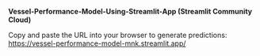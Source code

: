 **Vessel-Performance-Model-Using-Streamlit-App (Streamlit Community Cloud)**

Copy and paste the URL into your browser to generate predictions:
https://vessel-performance-model-mnk.streamlit.app/
                                                                         

